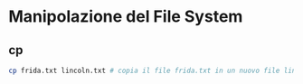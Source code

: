 # Manipolazione del File System
## cp
```sh
cp frida.txt lincoln.txt # copia il file frida.txt in un nuovo file lincoln.txt
```
